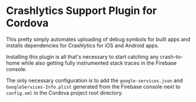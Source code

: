 # Crashlytics Support Plugin for Cordova

This pretty simply automates uploading of debug symbols for built apps and installs dependencies for Crashlytics for iOS and Android apps.

Installing this plugin is all that's necessary to start catching any crash-to-home while also getting fully instrumented stack traces in the Firebase console.

The only necessary configuration is to add the `google-services.json` and `GoogleServices-Info.plist` generated from the Firebase console next to `config.xml` in the Cordova project root directory.

